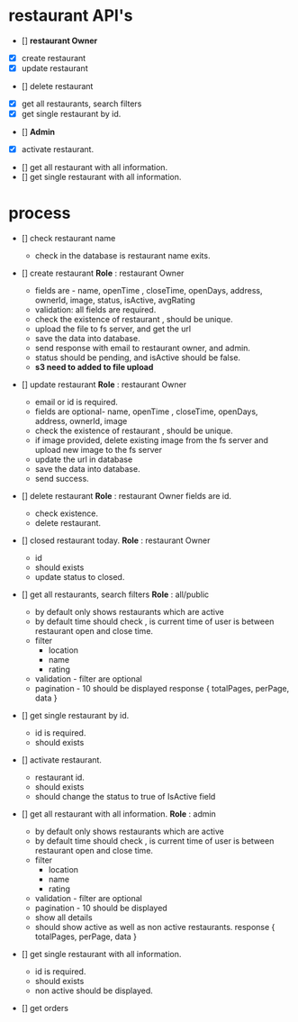 # restaurant API's

- [] **restaurant Owner**
- [x] create restaurant
- [x] update restaurant
- [] delete restaurant
- [x] get all restaurants, search filters
- [x] get single restaurant by id.

- [] **Admin**
- [x] activate restaurant.
- [] get all restaurant with all information.
- [] get single restaurant with all information.

# process

- [] check restaurant name

  - check in the database is restaurant name exits.

- [] create restaurant
  **Role** : restaurant Owner

  - fields are - name, openTime , closeTime, openDays, address, ownerId, image, status, isActive, avgRating
  - validation: all fields are required.
  - check the existence of restaurant , should be unique.
  - upload the file to fs server, and get the url
  - save the data into database.
  - send response with email to restaurant owner, and admin.
  - status should be pending, and isActive should be false.
  - **s3 need to added to file upload**

- [] update restaurant
  **Role** : restaurant Owner

  - email or id is required.
  - fields are optional- name, openTime , closeTime, openDays, address, ownerId, image
  - check the existence of restaurant , should be unique.
  - if image provided, delete existing image from the fs server and upload new image to the fs server
  - update the url in database
  - save the data into database.
  - send success.

- [] delete restaurant
  **Role** : restaurant Owner
  fields are id.

  - check existence.
  - delete restaurant.

- [] closed restaurant today.
  **Role** : restaurant Owner

  - id
  - should exists
  - update status to closed.

- [] get all restaurants, search filters
  **Role** : all/public

  - by default only shows restaurants which are active
  - by default time should check , is current time of user is between restaurant open and close time.
  - filter
    - location
    - name
    - rating
  - validation - filter are optional
  - pagination - 10 should be displayed
    response {
    totalPages,
    perPage,
    data
    }

- [] get single restaurant by id.

  - id is required.
  - should exists

- [] activate restaurant.

  - restaurant id.
  - should exists
  - should change the status to true of IsActive field

- [] get all restaurant with all information.
  **Role** : admin

  - by default only shows restaurants which are active
  - by default time should check , is current time of user is between restaurant open and close time.
  - filter
    - location
    - name
    - rating
  - validation - filter are optional
  - pagination - 10 should be displayed
  - show all details
  - should show active as well as non active restaurants.
    response {
    totalPages,
    perPage,
    data
    }

- [] get single restaurant with all information.

  - id is required.
  - should exists
  - non active should be displayed.

- [] get orders
